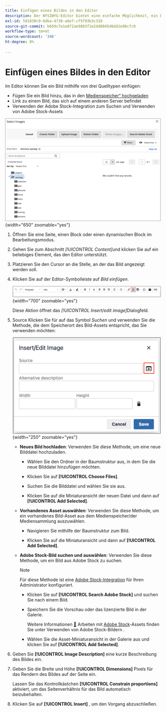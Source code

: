 ```yaml
---
title: Einfügen eines Bildes in den Editor
description: Der WYSIWYG-Editor bietet eine einfache Möglichkeit, ein Bild aus dem Medienspeicher einzufügen, mit einem Bild zu verknüpfen, das sich auf einem anderen Server befindet, oder Adobe Stock-Assets zu verwenden.
exl-id: 591830c9-6dba-4738-a6e7-cf5f93b3c319
source-git-commit: b659c7e1e8f2ae9883f1e24d8045d6dd1e90cfc0
workflow-type: tm+mt
source-wordcount: '346'
ht-degree: 0%

---
```


# Einfügen eines Bildes in den Editor

Im Editor können Sie ein Bild mithilfe von drei Quelltypen einfügen:

- Fügen Sie ein Bild hinzu, das in den [Medienspeicher“ hochgeladen ](media-storage.md)
- Link zu einem Bild, das sich auf einem anderen Server befindet
- Verwenden der Adobe Stock-Integration zum Suchen und Verwenden von Adobe Stock-Assets

![Medienspeicher](./assets/media-storage.png){width="650" zoomable="yes"}

1. Öffnen Sie eine Seite, einen Block oder einen dynamischen Block im Bearbeitungsmodus.

1. Gehen Sie zum Abschnitt _[!UICONTROL Content]_&#x200B;und klicken Sie auf ein beliebiges Element, das den Editor unterstützt.

1. Platzieren Sie den Cursor an die Stelle, an der das Bild angezeigt werden soll.

1. Klicken Sie auf der Editor-Symbolleiste auf _Bild einfügen_.

   ![Symbol „Bild einfügen“](./assets/editor-toolbar-image-button.png){width="700" zoomable="yes"}

   Diese Aktion öffnet das _[!UICONTROL Insert/edit image]_&#x200B;Dialogfeld.

1. Source Klicken Sie für **&#x200B;**&#x200B;auf das Symbol _Suchen_ und verwenden Sie die Methode, die dem Speicherort des Bild-Assets entspricht, das Sie verwenden möchten:

   ![Auswählen des Suchsymbols](./assets/editor-dialog-insert-image.png){width="250" zoomable="yes"}

   - **Neues Bild hochladen**: Verwenden Sie diese Methode, um eine neue Bilddatei hochzuladen.

      - Wählen Sie den Ordner in der Baumstruktur aus, in dem Sie die neue Bilddatei hinzufügen möchten.

      - Klicken Sie auf **[!UICONTROL Choose Files]**.

      - Suchen Sie die Bilddatei und wählen Sie sie aus.

      - Klicken Sie auf die Miniaturansicht der neuen Datei und dann auf **[!UICONTROL Add Selected]**.

   - **Vorhandenes Asset auswählen**: Verwenden Sie diese Methode, um ein vorhandenes Bild-Asset aus dem Medienspeicher/der Mediensammlung auszuwählen.

      - Navigieren Sie mithilfe der Baumstruktur zum Bild.

      - Klicken Sie auf die Miniaturansicht und dann auf **[!UICONTROL Add Selected]**.

   - **Adobe Stock-Bild suchen und auswählen**: Verwenden Sie diese Methode, um ein Bild aus Adobe Stock zu suchen.

     >[!NOTE]
     >
     >Für diese Methode ist eine [Adobe Stock-Integration](adobe-stock.md) für Ihren Administrator konfiguriert.

      - Klicken Sie auf **[!UICONTROL Search Adobe Stock]** und suchen Sie nach einem Bild.

      - Speichern Sie die Vorschau oder das lizenzierte Bild in der Galerie.

        Weitere Informationen [&#128279;](https://stock.adobe.com) Arbeiten mit [Adobe Stock](adobe-stock-manage.md)-Assets finden Sie unter Verwenden von Adobe Stock-Bildern .

      - Wählen Sie die Asset-Miniaturansicht in der Galerie aus und klicken Sie auf **[!UICONTROL Add Selected]**.

1. Geben Sie **[!UICONTROL Image Description]** eine kurze Beschreibung des Bildes ein.

1. Geben Sie die Breite und Höhe **[!UICONTROL Dimensions]** Pixels für das Rendern des Bildes auf der Seite ein.

   Lassen Sie das Kontrollkästchen **[!UICONTROL Constrain proportions]** aktiviert, um das Seitenverhältnis für das Bild automatisch beizubehalten.

1. Klicken Sie auf **[!UICONTROL Insert]** , um den Vorgang abzuschließen.
